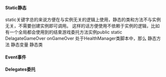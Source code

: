 #### Static静态
static关键字总的来说方便在与实例无关的逻辑上使用，静态的类和方法不与实例无关，不需要创建实例即可调用。
这样的话方便使用不依赖于实例的逻辑，比如有一个全局都会使用到的结束游戏委托方法实例public static DelagateGameOver onGameOver 处于HealthManager类脚本中，那么
静态方法
静态变量
静态类
#### Event事件

#### Delegates委托